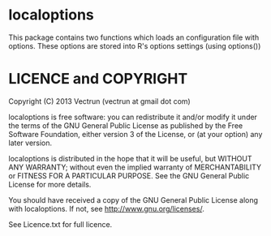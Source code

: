 localoptions
============

This package contains two functions which loads an configuration file with options. These options are stored into R's options settings (using options())

LICENCE and COPYRIGHT
=====================

Copyright (C) 2013 Vectrun (vectrun at gmail dot com)

localoptions is free software: you can redistribute it and/or modify
it under the terms of the GNU General Public License as published by
the Free Software Foundation, either version 3 of the License, or (at
your option) any later version.

localoptions is distributed in the hope that it will be useful,
but WITHOUT ANY WARRANTY; without even the implied warranty of
MERCHANTABILITY or FITNESS FOR A PARTICULAR PURPOSE.  See the
GNU General Public License for more details.

You should have received a copy of the GNU General Public License
along with localoptions.  If not, see <http://www.gnu.org/licenses/>.

See Licence.txt for full licence.


